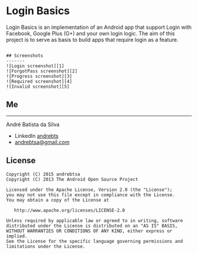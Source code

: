 Login Basics
===
Login Basics is an implementation of an Android app that support Login with Facebook, Google Plus (G+) and your own login logic.
The aim of this project is to serve as basis to build apps that require login as a feature.

```

## Screenshots
-------
![Login screenshot][1]
![ForgotPass screenshot][2]
![Progress screenshot][3]
![Required screenshot][4]
![Invalid screenshot][5]

```

## Me
-------
André Batista da Silva
* LinkedIn [andrebts](https://br.linkedin.com/in/andrebts)
* andrebtsa@gmail.com

License
-------
    Copyright (C) 2015 andrebtsa
    Copyright (C) 2013 The Android Open Source Project

    Licensed under the Apache License, Version 2.0 (the "License");
    you may not use this file except in compliance with the License.
    You may obtain a copy of the License at

       http://www.apache.org/licenses/LICENSE-2.0

    Unless required by applicable law or agreed to in writing, software
    distributed under the License is distributed on an "AS IS" BASIS,
    WITHOUT WARRANTIES OR CONDITIONS OF ANY KIND, either express or implied.
    See the License for the specific language governing permissions and
    limitations under the License.

	
[1]: ./art/Screenshot_2015-10-22-15-50-10.png
[2]: ./art/Screenshot_2015-10-22-15-50-24.png
[3]: ./art/Screenshot_2015-10-22-15-50-34.png
[4]: ./art/Screenshot_2015-10-22-15-54-04.png
[5]: ./art/Screenshot_2015-10-22-15-54-47.png